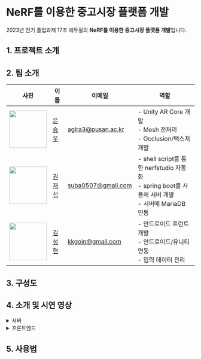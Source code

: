 # NeRF를 이용한 중고시장 플랫폼 개발

2023년 전기 졸업과제 17조 에듀윌의 **NeRF를 이용한 중고시장 플랫폼 개발**입니다.

## 1. 프로젝트 소개

## 2. 팀 소개

| 사진                                                         | 이름                                       | 이메일             | 역할                                                                                                   |
| ------------------------------------------------------------ | ------------------------------------------ | ------------------ | ------------------------------------------------------------------------------------------------------ |
| <img src="https://github.com/aglra3.png" width="100">        | [은승우](https://github.com/aglra3)        | aglra3@pusan.ac.kr | - Unity AR Core 개발 <br>- Mesh 전처리<br>- Occlusion/택스쳐 개발                                      |
| <img src="https://github.com/JaesubKwon.png" width="100">    | [권재섭](https://github.com/JaesubKwon)    | suba0507@gmail.com | - shell script를 통한 nerfstudio 자동화 <br>- spring boot를 사용해 서버 개발 <br>- 서버에 MariaDB 연동 |
| <img src="https://github.com/SeonghyeonKim.png" width="100"> | [김성현](https://github.com/SeonghyeonKim) | kkgojn@gmail.com   | - 안드로이드 프런트 개발 <br>- 안드로이드/유니티 연동 <br>- 입력 데이터 관리                           |

## 3. 구성도

## 4. 소개 및 시연 영상

<details>
<summary>서버</summary>
<div>

</div>
</details>

<details>
<summary>프론트엔드</summary>
<div>

</div>
</details>

## 5. 사용법
